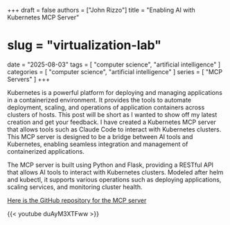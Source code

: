 +++
draft = false
authors = ["John Rizzo"]
title = "Enabling AI with Kubernetes MCP Server"
# slug = "virtualization-lab"
date = "2025-08-03"
tags = [
  "computer science",
  "artificial intelligence"
]
categories = [
  "computer science",
  "artificial intelligence"
]
series = [
  "MCP Servers"
]
+++

Kubernetes is a powerful platform for deploying and managing applications in a containerized environment. It provides the tools to automate deployment, scaling, and operations of application containers across clusters of hosts. This post will be short as I wanted to show off my latest creation and get your feedback.  I have created a Kubernetes MCP server that allows tools such as Claude Code to interact with Kubernetes clusters. This MCP server is designed to be a bridge between AI tools and Kubernetes, enabling seamless integration and management of containerized applications.

The MCP server is built using Python and Flask, providing a RESTful API that allows AI tools to interact with Kubernetes clusters. Modeled after helm and kubectl, it supports various operations such as deploying applications, scaling services, and monitoring cluster health.

[Here is the GitHub repository for the MCP server](https://github.com/johnrizzo1/ubermcp)

{{< youtube duAyM3XTFww >}}
